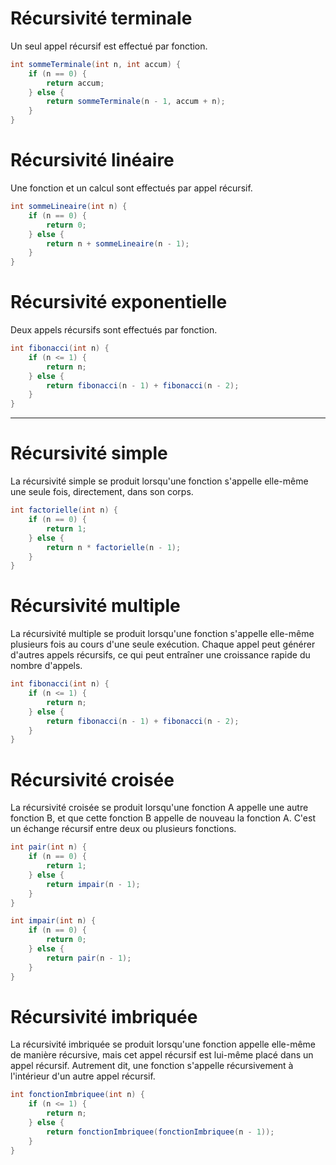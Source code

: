 # Récursivité terminale
Un seul appel récursif est effectué par fonction.
```java
int sommeTerminale(int n, int accum) {
    if (n == 0) {
        return accum;
    } else {
        return sommeTerminale(n - 1, accum + n);
    }
}
```

# Récursivité linéaire
Une fonction et un calcul sont effectués par appel récursif.
```java
int sommeLineaire(int n) {
    if (n == 0) {
        return 0;
    } else {
        return n + sommeLineaire(n - 1);
    }
}
```

# Récursivité exponentielle
Deux appels récursifs sont effectués par fonction.
```java
int fibonacci(int n) {
    if (n <= 1) {
        return n;
    } else {
        return fibonacci(n - 1) + fibonacci(n - 2);
    }
}
```

---------------------------------------
# Récursivité simple
La récursivité simple se produit lorsqu'une fonction s'appelle elle-même une seule fois, directement, dans son corps.
```java
int factorielle(int n) {
    if (n == 0) {
        return 1;
    } else {
        return n * factorielle(n - 1);
    }
}
```

# Récursivité multiple
La récursivité multiple se produit lorsqu'une fonction s'appelle elle-même plusieurs fois au cours d'une seule exécution. Chaque appel peut générer d'autres appels récursifs, ce qui peut entraîner une croissance rapide du nombre d'appels.
```java
int fibonacci(int n) {
    if (n <= 1) {
        return n;
    } else {
        return fibonacci(n - 1) + fibonacci(n - 2);
    }
}
```

# Récursivité croisée
La récursivité croisée se produit lorsqu'une fonction A appelle une autre fonction B, et que cette fonction B appelle de nouveau la fonction A. C'est un échange récursif entre deux ou plusieurs fonctions.
```java
int pair(int n) {
    if (n == 0) {
        return 1;
    } else {
        return impair(n - 1);
    }
}

int impair(int n) {
    if (n == 0) {
        return 0;
    } else {
        return pair(n - 1);
    }
}
```

# Récursivité imbriquée
La récursivité imbriquée se produit lorsqu'une fonction appelle elle-même de manière récursive, mais cet appel récursif est lui-même placé dans un appel récursif. Autrement dit, une fonction s'appelle récursivement à l'intérieur d'un autre appel récursif.
```java
int fonctionImbriquee(int n) {
    if (n <= 1) {
        return n;
    } else {
        return fonctionImbriquee(fonctionImbriquee(n - 1));
    }
}
```
